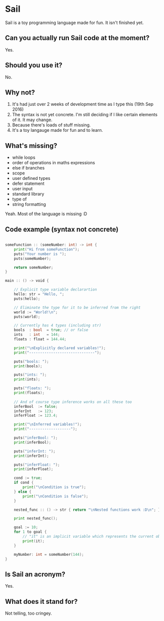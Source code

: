 # Sail

Sail is a toy programming language made for fun. It isn't finished yet.

## Can you actually run Sail code at the moment?

Yes.

## Should you use it?

No.

## Why not?

1. It's had just over 2 weeks of development time as I type this (19th Sep 2016)
2. The syntax is not yet concrete. I'm still deciding if I like certain elements of it. It may change.
3. Because there's loads of stuff missing.
4. It's a toy langauge made for fun and to learn.

## What's missing?

- while loops
- order of operations in maths expressions
- else if branches
- scope
- user defined types
- defer statement
- user input
- standard library
- type of
- string formatting

Yeah. Most of the language is missing :D

## Code example (syntax not concrete)

```go

someFunction :: (someNumber: int) -> int {
    print("Hi from someFunction");
    puts("Your number is ");
    puts(someNumber);

    return someNumber;
}

main :: () -> void {

    // Explicit type variable declarartion
    hello: str = "Hello, ";
    puts(hello);

    // Eliminate the type for it to be inferred from the right
    world := "World!\n";
    puts(world);

    // Currently has 4 types (including str)
    bools  : bool  = true; // or false
    ints   : int   = 144;
    floats : float = 144.44;

    print("\nExplicitly declared variables!");
    print("------------------------------");

    puts("bools: ");
    print(bools);

    puts("ints: ");
    print(ints);

    puts("floats: ");
    print(floats);
  
    // And of course type inference works on all these too
    inferBool  := false;
    inferInt   := 123;
    inferFloat := 123.4;

    print("\nInferred variables!");
    print("-------------------");

    puts("inferBool: ");
    print(inferBool);

    puts("inferInt: ");
    print(inferInt);

    puts("inferFloat: ");
    print(inferFloat);

    cond := true;
    if cond {
        print("\nCondition is true");
    } else {
        print("\nCondition is false");
    }

    nested_func :: () -> str { return "\nNested functions work :D\n"; }

    print nested_func();

    goal := 10;
    for 1 to goal {
        // "it" is an implicit variable which represents the current object of the iteration
        print(it);
    }

    myNumber: int = someNumber(144);
}
```

## Is Sail an acronym?

Yes.

## What does it stand for?

Not telling, too cringey.